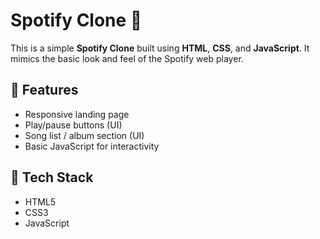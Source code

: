 

# Spotify Clone 🎵

This is a simple **Spotify Clone** built using **HTML**, **CSS**, and **JavaScript**. It mimics the basic look and feel of the Spotify web player.

## 📌 Features

- Responsive landing page
- Play/pause buttons (UI)
- Song list / album section (UI)
- Basic JavaScript for interactivity

## 🚀 Tech Stack

- HTML5
- CSS3
- JavaScript
